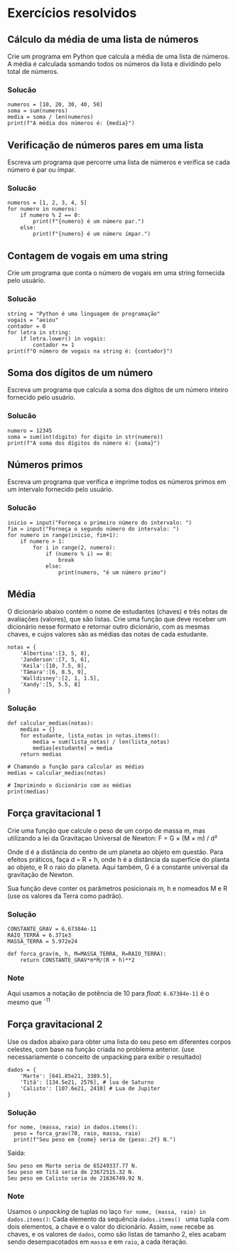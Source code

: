 # Exercícios resolvidos

## Cálculo da média de uma lista de números

Crie um programa em Python que calcula a média de uma lista de números. A média é calculada somando todos os números da lista e dividindo pelo total de números.

### Solucão

```
numeros = [10, 20, 30, 40, 50]
soma = sum(numeros)
media = soma / len(numeros)
print(f"A média dos números é: {media}")
```

## Verificação de números pares em uma lista

Escreva um programa que percorre uma lista de números e verifica se cada número é par ou ímpar.

### Solucão

```
numeros = [1, 2, 3, 4, 5]
for numero in numeros:
    if numero % 2 == 0:
        print(f"{numero} é um número par.")
    else:
        print(f"{numero} é um número ímpar.")
```

## Contagem de vogais em uma string

Crie um programa que conta o número de vogais em uma string fornecida pelo usuário.

### Solucão

```
string = "Python é uma linguagem de programação"
vogais = "aeiou"
contador = 0
for letra in string:
    if letra.lower() in vogais:
        contador += 1
print(f"O número de vogais na string é: {contador}")
```

## Soma dos dígitos de um número

Escreva um programa que calcula a soma dos dígitos de um número inteiro fornecido pelo usuário.

### Solucão

```
numero = 12345
soma = sum(int(digito) for digito in str(numero))
print(f"A soma dos dígitos do número é: {soma}")
```

## Números primos

Escreva um programa que verifica e imprime todos os números primos em um intervalo fornecido pelo usuário.

### Solucão

```
inicio = input("Forneça o primeiro número do intervalo: ")
fim = input("Forneça o segundo número do intervalo: ")
for numero in range(inicio, fim+1):
    if numero > 1:
        for i in range(2, numero):
            if (numero % i) == 0:
                break
            else:
                print(numero, "é um número primo")
```

## Média

O dicionário abaixo contém o nome de estudantes (chaves) e três notas de avaliações (valores), que são listas. Crie uma função que deve receber um dicionário nesse formato e retornar outro dicionário, com as mesmas chaves, e cujos valores são as médias das notas de cada estudante.

```
notas = {
    'Albertina':[3, 5, 8],
    'Janderson':[7, 5, 6],
    'Keila':[10, 7.5, 8],
    'Tâmara':[6, 8.5, 9],
    'Walldisney':[2, 1, 1.5],
    'Xandy':[5, 5.5, 8]
}
```

### Solução

```
def calcular_medias(notas):
    medias = {}
    for estudante, lista_notas in notas.items():
        media = sum(lista_notas) / len(lista_notas)
        medias[estudante] = media
    return medias

# Chamando a função para calcular as médias
medias = calcular_medias(notas)

# Imprimindo o dicionário com as médias
print(medias)
```

## Força gravitacional 1

Crie uma função que calcule o peso de um corpo de massa m, mas utilizando a lei da Gravitaçao Universal de Newton: F = G &times; (M &times; m) / d&sup2;

Onde d é a distância do centro de um planeta ao objeto em questão. Para efeitos práticos, faça d = R + h, onde h é a distância da superfície do planta ao objeto, e R o raio do planeta. Aqui também, G é a constante universal da gravitação de Newton.
    
Sua função deve conter os parâmetros posicionais m, h e nomeados M e R (use os valores da Terra como padrão).

### Solução

```
CONSTANTE_GRAV = 6.67384e-11
RAIO_TERRA = 6.371e3
MASSA_TERRA = 5.972e24

def forca_grav(m, h, M=MASSA_TERRA, R=RAIO_TERRA):
    return CONSTANTE_GRAV*m*M/(R + h)**2
```

### Note

Aqui usamos a notação de potência de 10 para _float_: `6.67384e-11` é o mesmo que <math display="inline">6,67384 &times 10<sup>-11</sup></math>

## Força gravitacional 2

Use os dados abaixo para obter uma lista do seu peso em diferentes corpos celestes, com base na função criada no problema anterior. (use necessariamente o conceito de unpacking para exibir o resultado)

```
dados = {
    'Marte': [641.85e21, 3389.5],
    'Titã': [134.5e21, 2576], # lua de Saturno
    'Calisto': [107.6e21, 2410] # Lua de Jupiter
}
```

### Solução

```
for nome, (massa, raio) in dados.items():
  peso = forca_grav(70, raio, massa, raio)
  print(f"Seu peso em {nome} seria de {peso:.2f} N.")
```

Saída:

```
Seu peso em Marte seria de 65249337.77 N.
Seu peso em Titã seria de 23672515.32 N.
Seu peso em Calisto seria de 21636749.92 N.
```

### Note

Usamos o _unpacking_ de tuplas no laço `for nome, (massa, raio) in dados.items()`: Cada elemento da sequência `dados.items() ` uma tupla com dois elementos, a chave e o valor do dicionário. Assim, `nome` recebe as chaves, e os valores de `dados`, como são listas de tamanho 2, eles acabam sendo desempacotados em `massa` e em `raio`, a cada iteração.